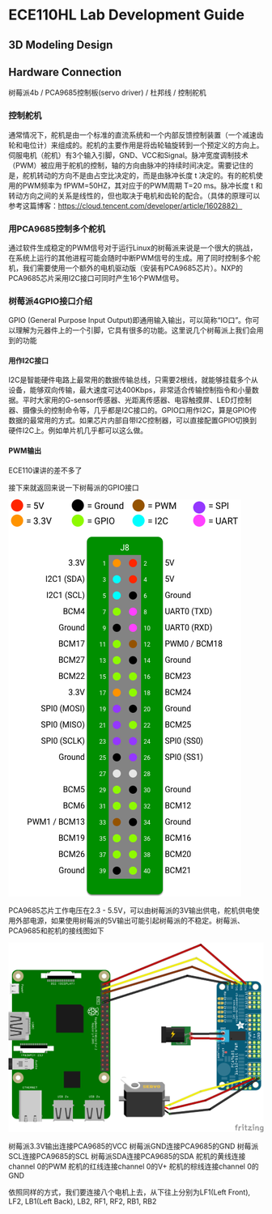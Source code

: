 # ECE110HL Lab Development Guide

## 3D Modeling Design

## Hardware Connection
树莓派4b / PCA9685控制板(servo driver) / 杜邦线 / 控制舵机

### 控制舵机

通常情况下，舵机是由一个标准的直流系统和一个内部反馈控制装置（一个减速齿轮和电位计）来组成的。舵机的主要作用是将齿轮轴旋转到一个预定义的方向上。伺服电机（舵机）有3个输入引脚，GND、VCC和Signal。脉冲宽度调制技术（PWM）被应用于舵机的控制，轴的方向由脉冲的持续时间决定。需要记住的是，舵机转动的方向不是由占空比决定的，而是由脉冲长度 t 决定的。有的舵机使用的PWM频率为 fPWM=50HZ，其对应于的PWM周期 T=20 ms。脉冲长度 t 和转动方向之间的关系是线性的，但也取决于电机和齿轮的配合。（具体的原理可以参考这篇博客：https://cloud.tencent.com/developer/article/1602882）

### 用PCA9685控制多个舵机

通过软件生成稳定的PWM信号对于运行Linux的树莓派来说是一个很大的挑战，在系统上运行的其他进程可能会随时中断PWM信号的生成。用了同时控制多个舵机，我们需要使用一个额外的电机驱动版（安装有PCA9685芯片）。NXP的PCA9685芯片采用I2C接口可同时产生16个PWM信号。

### 树莓派4GPIO接口介绍
GPIO (General Purpose Input Output)即通用输入输出，可以简称“IO口”。你可以理解为元器件上的一个引脚，它具有很多的功能。这里说几个树莓派上我们会用到的功能

#### 用作I2C接口
I2C是智能硬件电路上最常用的数据传输总线，只需要2根线，就能够挂载多个从设备，能够双向传输，最大速度可达400Kbps，非常适合传输控制指令和小量数据。平时大家用的G-sensor传感器、光距离传感器、电容触摸屏、LED灯控制器、摄像头的控制命令等，几乎都是I2C接口的。GPIO口用作I2C，算是GPIO传数据的最常用的方式。如果芯片内部自带I2C控制器，可以直接配置GPIO切换到硬件I2C上。例如单片机几乎都可以这么做。

#### PWM输出
ECE110课讲的差不多了

接下来就返回来说一下树莓派的GPIO接口


![image](pic/pinout-raspberrypi.png)

PCA9685芯片工作电压在2.3 - 5.5V，可以由树莓派的3V输出供电，舵机供电使用外部电源，如果使用树莓派的5V输出可能引起树莓派的不稳定。树莓派、PCA9685和舵机的接线图如下

![image](pic/pca9685_servo.png)

树莓派3.3V输出连接PCA9685的VCC
树莓派GND连接PCA9685的GND
树莓派SCL连接PCA9685的SCL
树莓派SDA连接PCA9685的SDA
舵机的黄线连接channel 0的PWM
舵机的红线连接channel 0的V+
舵机的棕线连接channel 0的GND

依照同样的方式，我们要连接八个电机上去，从下往上分别为LF1(Left Front), LF2, LB1(Left Back), LB2, RF1, RF2, RB1, RB2






